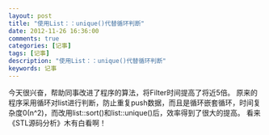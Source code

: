 ```yaml
---
layout: post
title: "使用List：：unique()代替循环判断"
date: 2012-11-26 16:36:00 
comments: true
categories: [记事]
tags: [记事]
description: "使用List：：unique()代替循环判断"
keywords: 记事
---
```


  今天很兴奋，帮助同事改进了程序的算法，将Filter时间提高了将近5倍。
  原来的程序采用循环对list进行判断，防止重复push数据，而且是循环嵌套循环，时间复杂度0(n^2)，而改用list::sort()和list::unique()后，效率得到了很大的提高。
  看来《STL源码分析》木有白看啊！
